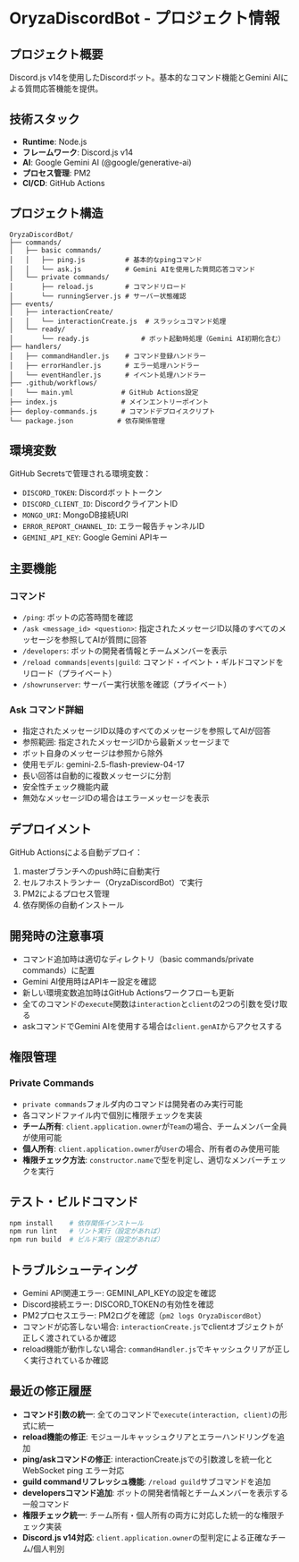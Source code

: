# OryzaDiscordBot - プロジェクト情報

## プロジェクト概要
Discord.js v14を使用したDiscordボット。基本的なコマンド機能とGemini AIによる質問応答機能を提供。

## 技術スタック
- **Runtime**: Node.js
- **フレームワーク**: Discord.js v14
- **AI**: Google Gemini AI (@google/generative-ai)
- **プロセス管理**: PM2
- **CI/CD**: GitHub Actions

## プロジェクト構造
```
OryzaDiscordBot/
├── commands/
│   ├── basic commands/
│   │   ├── ping.js          # 基本的なpingコマンド
│   │   └── ask.js           # Gemini AIを使用した質問応答コマンド
│   └── private commands/
│       ├── reload.js        # コマンドリロード
│       └── runningServer.js # サーバー状態確認
├── events/
│   ├── interactionCreate/
│   │   └── interactionCreate.js  # スラッシュコマンド処理
│   └── ready/
│       └── ready.js             # ボット起動時処理（Gemini AI初期化含む）
├── handlers/
│   ├── commandHandler.js    # コマンド登録ハンドラー
│   ├── errorHandler.js      # エラー処理ハンドラー
│   └── eventHandler.js      # イベント処理ハンドラー
├── .github/workflows/
│   └── main.yml            # GitHub Actions設定
├── index.js                # メインエントリーポイント
├── deploy-commands.js      # コマンドデプロイスクリプト
└── package.json           # 依存関係管理
```

## 環境変数
GitHub Secretsで管理される環境変数：
- `DISCORD_TOKEN`: Discordボットトークン
- `DISCORD_CLIENT_ID`: DiscordクライアントID
- `MONGO_URI`: MongoDB接続URI
- `ERROR_REPORT_CHANNEL_ID`: エラー報告チャンネルID
- `GEMINI_API_KEY`: Google Gemini APIキー

## 主要機能

### コマンド
- `/ping`: ボットの応答時間を確認
- `/ask <message_id> <question>`: 指定されたメッセージID以降のすべてのメッセージを参照してAIが質問に回答
- `/developers`: ボットの開発者情報とチームメンバーを表示
- `/reload commands|events|guild`: コマンド・イベント・ギルドコマンドをリロード（プライベート）
- `/showrunserver`: サーバー実行状態を確認（プライベート）

### Ask コマンド詳細
- 指定されたメッセージID以降のすべてのメッセージを参照してAIが回答
- 参照範囲: 指定されたメッセージIDから最新メッセージまで
- ボット自身のメッセージは参照から除外
- 使用モデル: gemini-2.5-flash-preview-04-17
- 長い回答は自動的に複数メッセージに分割
- 安全性チェック機能内蔵
- 無効なメッセージIDの場合はエラーメッセージを表示

## デプロイメント
GitHub Actionsによる自動デプロイ：
1. masterブランチへのpush時に自動実行
2. セルフホストランナー（OryzaDiscordBot）で実行
3. PM2によるプロセス管理
4. 依存関係の自動インストール

## 開発時の注意事項
- コマンド追加時は適切なディレクトリ（basic commands/private commands）に配置
- Gemini AI使用時はAPIキー設定を確認
- 新しい環境変数追加時はGitHub Actionsワークフローも更新
- 全てのコマンドの`execute`関数は`interaction`と`client`の2つの引数を受け取る
- askコマンドでGemini AIを使用する場合は`client.genAI`からアクセスする

## 権限管理
### Private Commands
- `private commands`フォルダ内のコマンドは開発者のみ実行可能
- 各コマンドファイル内で個別に権限チェックを実装
- **チーム所有**: `client.application.owner`が`Team`の場合、チームメンバー全員が使用可能
- **個人所有**: `client.application.owner`が`User`の場合、所有者のみ使用可能
- **権限チェック方法**: `constructor.name`で型を判定し、適切なメンバーチェックを実行

## テスト・ビルドコマンド
```bash
npm install    # 依存関係インストール
npm run lint   # リント実行（設定があれば）
npm run build  # ビルド実行（設定があれば）
```

## トラブルシューティング
- Gemini API関連エラー: GEMINI_API_KEYの設定を確認
- Discord接続エラー: DISCORD_TOKENの有効性を確認
- PM2プロセスエラー: PM2ログを確認（`pm2 logs OryzaDiscordBot`）
- コマンドが応答しない場合: `interactionCreate.js`でclientオブジェクトが正しく渡されているか確認
- reload機能が動作しない場合: `commandHandler.js`でキャッシュクリアが正しく実行されているか確認

## 最近の修正履歴
- **コマンド引数の統一**: 全てのコマンドで`execute(interaction, client)`の形式に統一
- **reload機能の修正**: モジュールキャッシュクリアとエラーハンドリングを追加
- **ping/askコマンドの修正**: interactionCreate.jsでの引数渡しを統一化とWebSocket ping エラー対応
- **guild commandリフレッシュ機能**: `/reload guild`サブコマンドを追加
- **developersコマンド追加**: ボットの開発者情報とチームメンバーを表示する一般コマンド
- **権限チェック統一**: チーム所有・個人所有の両方に対応した統一的な権限チェック実装
- **Discord.js v14対応**: `client.application.owner`の型判定による正確なチーム/個人判別
